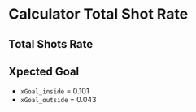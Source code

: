 # Calculator Total Shot Rate

## Total Shots Rate

## Xpected Goal
- `xGoal_inside` = 0.101
- `xGoal_outside` = 0.043